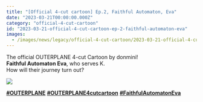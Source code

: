 ```yaml
---
title: "[Official 4-cut cartoon] Ep.2, Faithful Automaton, Eva"
date: "2023-03-21T00:00:00.000Z"
category: "official-4-cut-cartoon"
id: "2023-03-21-official-4-cut-cartoon-ep-2-faithful-automaton-eva"
images:
  - /images/news/legacy/official-4-cut-cartoon/2023-03-21-official-4-cut-cartoon-ep-2-faithful-automaton-eva/d5fba095d1b2474798f88242afee1866_002.webp
---
```


The official OUTERPLANE 4-cut Cartoon by donmini!  
**Faithful Automaton Eva**, who serves K.  
How will their journey turn out?

![](/images/news/legacy/official-4-cut-cartoon/2023-03-21-official-4-cut-cartoon-ep-2-faithful-automaton-eva/d5fba095d1b2474798f88242afee1866_002.webp)

[**#OUTERPLANE**](/) [**#OUTERPLANE4cutcartoon**](/) [**#FaithfulAutomatonEva**](/)
